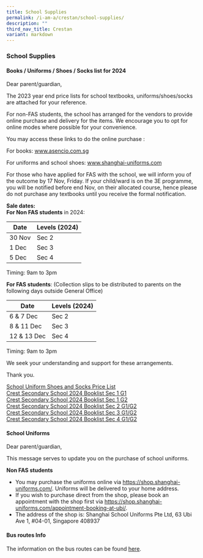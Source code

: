 ```yaml
---
title: School Supplies
permalink: /i-am-a/crestan/school-supplies/
description: ""
third_nav_title: Crestan
variant: markdown
---
```

### School Supplies

#### Books / Uniforms / Shoes / Socks list for 2024

Dear parent/guardian,

The 2023 year end price lists for school textbooks, uniforms/shoes/socks are attached for your reference.  

For non-FAS students, the school has arranged for the vendors to provide online purchase and delivery for the items. We encourage you to opt for online modes where possible for your convenience.


You may access these links to do the online purchase :

For books: www.asencio.com.sg

For uniforms and school shoes: www.shanghai-uniforms.com

For those who have applied for FAS with the school, we will inform you of the outcome by 17 Nov, Friday. If your child/ward is on the 3E programme, you will be notified before end Nov, on their allocated course, hence please do not purchase any textbooks until you receive the formal notification.

  

**Sale dates:**<br>
**For Non FAS students**&nbsp;in 2024:  

| Date | Levels (2024) |
|---|---|
| 30 Nov | Sec 2 |
| 1 Dec | Sec 3 |
| 5 Dec | Sec 4 |
  

Timing: 9am to 3pm


**For FAS students**: (Collection slips to be distributed to parents on the following days outside General Office)

| Date | Levels (2024) |
|---|---|
| 6 &amp; 7 Dec | Sec 2 |
| 8 &amp; 11 Dec | Sec 3 |
| 12 &amp; 13 Dec | Sec 4 |

  

Timing: 9am to 3pm

We seek your understanding and support for these arrangements.


Thank you.

[School Uniform Shoes and Socks Price List](/files/2023_uniform_shoes_socks_pricelist.pdf)  
[Crest Secondary School 2024 Booklist Sec 1 G1](/files/css_booklist_sec1_g1.pdf)  
[Crest Secondary School 2024 Booklist Sec 1 G2](/files/css_booklist_sec1_g2.pdf)  
[Crest Secondary School 2024 Booklist Sec 2 G1/G2](/files/css_booklist_sec2_g1g2.pdf)  
[Crest Secondary School 2024 Booklist Sec 3 G1/G2](/files/css_booklist_sec3_g1g2.pdf)  
[Crest Secondary School 2024 Booklist Sec 4 G1/G2](/files/css_booklist_sec4_g1g2.pdf)


  

#### School Uniforms

Dear parent/guardian,

  

This message serves to update you on the purchase of school uniforms.

  

**Non FAS students**

*   You may purchase the uniforms online via https://shop.shanghai-uniforms.com/. Uniforms will be delivered to your home address.
*   If you wish to purchase direct from the shop, please book an appointment with the shop first via https://shop.shanghai-uniforms.com/appointment-booking-at-ubi/.
*   The address of the shop is: Shanghai School Uniforms Pte Ltd, 63 Ubi Ave 1, #04-01, Singapore 408937

#### Bus routes Info

The information on the bus routes can be found&nbsp;[here](/i-am-a/crestan-parent/shuttle-bus-service/).